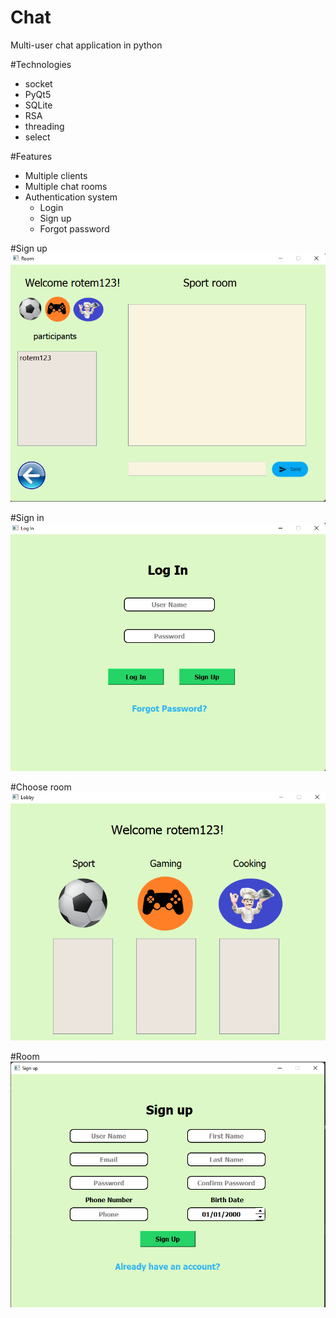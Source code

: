 # Chat
Multi-user chat application in python

#Technologies
* socket
* PyQt5
* SQLite
* RSA
* threading
* select

#Features
* Multiple clients
* Multiple chat rooms
* Authentication system
  * Login
  * Sign up
  * Forgot password

#Sign up
![img.png](img.png)

#Sign in
![img_3.png](img_3.png)

#Choose room
![img_2.png](img_2.png)

#Room
![img_1.png](img_1.png)
